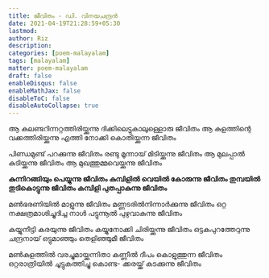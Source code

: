 ```yaml
---
title: ജീവിതം - ഡി. വിനയചന്ദ്രൻ
date: 2021-04-19T21:28:59+05:30
lastmod:
author: Riz
description:
categories: [poem-malayalam]
tags: [malayalam]
matter: poem-malayalam
draft: false
enableDisqus: false
enableMathJax: false
disableToC: false
disableAutoCollapse: true
---
```


ആ കലണ്ടറിന്നറ്റത്തിരിയ്ക്കുന്നു
ദിക്കിലെട്ടുകാലുള്ളൊരു ജീവിതം
ആ കുളത്തിന്റെ വക്കത്തിരിയ്ക്കുന്നു
എത്തി നോക്കി കൊതിയ്ക്കുന്ന ജീവിതം

പിണ്ഡമുണ്ട് പറക്കുന്നു ജീവിതം
രണ്ടു മൂന്നായ് മിടിയ്ക്കുന്നു ജീവിതം
ആ മുലപ്പാൽ കുടിയ്ക്കുന്നു ജീവിതം
ആ മുഖത്തുമ്മവെയ്ക്കുന്നു ജീവിതം

**കുന്നിറങ്ങിയും പെയ്യുന്നു ജീവിതം
കുമ്പിളിൽ വെയിൽ കോരുന്നു ജീവിതം
തുമ്പയിൽ തുടികൊട്ടുന്നു ജീവിതം
കമ്പിളി പുതപ്പാകുന്നു ജീവിതം**

മൺഭരണിയിൽ മാളുന്നു ജീവിതം
മണ്ണടരിൽനിന്നാർക്കുന്നു ജീവിതം
ഒറ്റ നക്ഷത്രമാശിച്ചുദിച്ച നാൾ
പട്ടുന്നൂൽ പുഴുവാകുന്നു ജീവിതം

കയ്യുനീട്ടി കരയുന്നു ജീവിതം
കയ്യുനോക്കി ചിരിയ്ക്കുന്നു ജീവിതം
ഒട്ടകപുറത്തേറുന്നു ചന്ദ്രനായ്
ഒട്ടുമാഞ്ഞും തെളിഞ്ഞുമീ ജീവിതം

മൺകുളത്തിൽ വരച്ചുമായ്ക്കുന്നിതാ
കണ്ണീൽ ദീപം കൊളുത്തുന്ന ജീവിതം
ഒറ്റരാത്രിയിൽ ചൂട്ടുകത്തിച്ചു കൊണ്ട-
ക്കരയ്ക്ക് കടക്കുന്നു ജീവിതം

